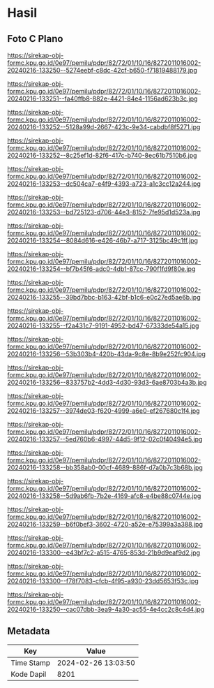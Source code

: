 # Hasil

## Foto C Plano

https://sirekap-obj-formc.kpu.go.id/0e97/pemilu/pdpr/82/72/01/10/16/8272011016002-20240216-133250--5274eebf-c8dc-42cf-b650-f71819488179.jpg

https://sirekap-obj-formc.kpu.go.id/0e97/pemilu/pdpr/82/72/01/10/16/8272011016002-20240216-133251--fa40ffb8-882e-4421-84e4-1156ad623b3c.jpg

https://sirekap-obj-formc.kpu.go.id/0e97/pemilu/pdpr/82/72/01/10/16/8272011016002-20240216-133252--5128a99d-2667-423c-9e34-cabdbf8f5271.jpg

https://sirekap-obj-formc.kpu.go.id/0e97/pemilu/pdpr/82/72/01/10/16/8272011016002-20240216-133252--8c25ef1d-82f6-417c-b740-8ec61b7510b6.jpg

https://sirekap-obj-formc.kpu.go.id/0e97/pemilu/pdpr/82/72/01/10/16/8272011016002-20240216-133253--dc504ca7-e4f9-4393-a723-a1c3cc12a244.jpg

https://sirekap-obj-formc.kpu.go.id/0e97/pemilu/pdpr/82/72/01/10/16/8272011016002-20240216-133253--bd725123-d706-44e3-8152-7fe95d1d523a.jpg

https://sirekap-obj-formc.kpu.go.id/0e97/pemilu/pdpr/82/72/01/10/16/8272011016002-20240216-133254--8084d616-e426-46b7-a717-3125bc49c1ff.jpg

https://sirekap-obj-formc.kpu.go.id/0e97/pemilu/pdpr/82/72/01/10/16/8272011016002-20240216-133254--bf7b45f6-adc0-4db1-87cc-790f1fd9f80e.jpg

https://sirekap-obj-formc.kpu.go.id/0e97/pemilu/pdpr/82/72/01/10/16/8272011016002-20240216-133255--39bd7bbc-b163-42bf-b1c6-e0c27ed5ae6b.jpg

https://sirekap-obj-formc.kpu.go.id/0e97/pemilu/pdpr/82/72/01/10/16/8272011016002-20240216-133255--f2a431c7-9191-4952-bd47-67333de54a15.jpg

https://sirekap-obj-formc.kpu.go.id/0e97/pemilu/pdpr/82/72/01/10/16/8272011016002-20240216-133256--53b303b4-420b-43da-9c8e-8b9e252fc904.jpg

https://sirekap-obj-formc.kpu.go.id/0e97/pemilu/pdpr/82/72/01/10/16/8272011016002-20240216-133256--833757b2-4dd3-4d30-93d3-6ae8703b4a3b.jpg

https://sirekap-obj-formc.kpu.go.id/0e97/pemilu/pdpr/82/72/01/10/16/8272011016002-20240216-133257--3974de03-f620-4999-a6e0-ef267680c1f4.jpg

https://sirekap-obj-formc.kpu.go.id/0e97/pemilu/pdpr/82/72/01/10/16/8272011016002-20240216-133257--5ed760b6-4997-44d5-9f12-02c0f40494e5.jpg

https://sirekap-obj-formc.kpu.go.id/0e97/pemilu/pdpr/82/72/01/10/16/8272011016002-20240216-133258--bb358ab0-00cf-4689-886f-d7a0b7c3b68b.jpg

https://sirekap-obj-formc.kpu.go.id/0e97/pemilu/pdpr/82/72/01/10/16/8272011016002-20240216-133258--5d9ab6fb-7b2e-4169-afc8-e4be88c0744e.jpg

https://sirekap-obj-formc.kpu.go.id/0e97/pemilu/pdpr/82/72/01/10/16/8272011016002-20240216-133259--b6f0bef3-3602-4720-a52e-e75399a3a388.jpg

https://sirekap-obj-formc.kpu.go.id/0e97/pemilu/pdpr/82/72/01/10/16/8272011016002-20240216-133300--e43bf7c2-a515-4765-853d-21b9d9eaf9d2.jpg

https://sirekap-obj-formc.kpu.go.id/0e97/pemilu/pdpr/82/72/01/10/16/8272011016002-20240216-133300--f78f7083-cfcb-4f95-a930-23dd5653f53c.jpg

https://sirekap-obj-formc.kpu.go.id/0e97/pemilu/pdpr/82/72/01/10/16/8272011016002-20240216-133250--cac07dbb-3ea9-4a30-ac55-4e4cc2c8c4d4.jpg


## Metadata

| Key        | Value               |
| ---------- | ------------------- |
| Time Stamp | 2024-02-26 13:03:50 |
| Kode Dapil | 8201                |



